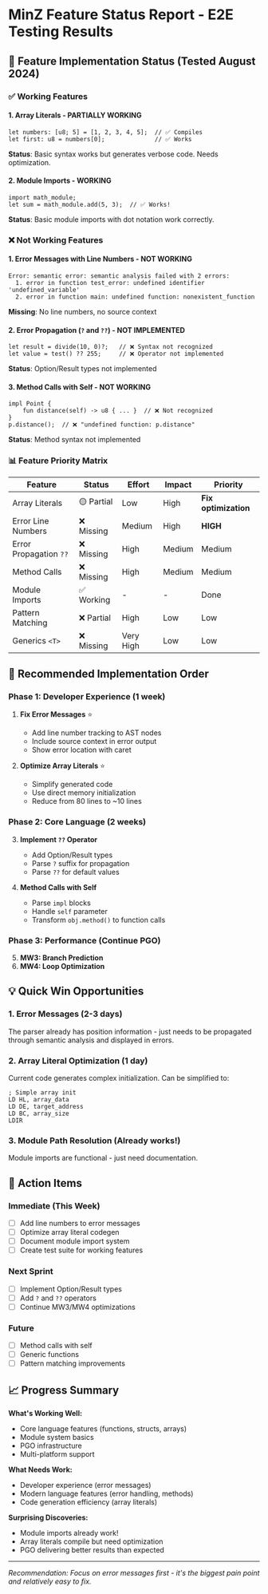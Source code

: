 # MinZ Feature Status Report - E2E Testing Results

## 🧪 Feature Implementation Status (Tested August 2024)

### ✅ Working Features

#### 1. **Array Literals** - PARTIALLY WORKING
```minz
let numbers: [u8; 5] = [1, 2, 3, 4, 5];  // ✅ Compiles
let first: u8 = numbers[0];              // ✅ Works
```
**Status**: Basic syntax works but generates verbose code. Needs optimization.

#### 2. **Module Imports** - WORKING
```minz
import math_module;
let sum = math_module.add(5, 3);  // ✅ Works!
```
**Status**: Basic module imports with dot notation work correctly.

### ❌ Not Working Features

#### 1. **Error Messages with Line Numbers** - NOT WORKING
```
Error: semantic error: semantic analysis failed with 2 errors:
  1. error in function test_error: undefined identifier 'undefined_variable'
  2. error in function main: undefined function: nonexistent_function
```
**Missing**: No line numbers, no source context

#### 2. **Error Propagation (`?` and `??`)** - NOT IMPLEMENTED
```minz
let result = divide(10, 0)?;   // ❌ Syntax not recognized
let value = test() ?? 255;     // ❌ Operator not implemented
```
**Status**: Option/Result types not implemented

#### 3. **Method Calls with Self** - NOT WORKING
```minz
impl Point {
    fun distance(self) -> u8 { ... }  // ❌ Not recognized
}
p.distance();  // ❌ "undefined function: p.distance"
```
**Status**: Method syntax not implemented

### 📊 Feature Priority Matrix

| Feature | Status | Effort | Impact | Priority |
|---------|--------|--------|--------|----------|
| Array Literals | 🟡 Partial | Low | High | **Fix optimization** |
| Error Line Numbers | ❌ Missing | Medium | High | **HIGH** |
| Error Propagation `??` | ❌ Missing | High | Medium | Medium |
| Method Calls | ❌ Missing | High | Medium | Medium |
| Module Imports | ✅ Working | - | - | Done |
| Pattern Matching | ❌ Partial | High | Low | Low |
| Generics `<T>` | ❌ Missing | Very High | Low | Low |

## 🎯 Recommended Implementation Order

### Phase 1: Developer Experience (1 week)
1. **Fix Error Messages** ⭐
   - Add line number tracking to AST nodes
   - Include source context in error output
   - Show error location with caret

2. **Optimize Array Literals** ⭐
   - Simplify generated code
   - Use direct memory initialization
   - Reduce from 80 lines to ~10 lines

### Phase 2: Core Language (2 weeks)
3. **Implement `??` Operator**
   - Add Option/Result types
   - Parse `?` suffix for propagation
   - Parse `??` for default values

4. **Method Calls with Self**
   - Parse `impl` blocks
   - Handle `self` parameter
   - Transform `obj.method()` to function calls

### Phase 3: Performance (Continue PGO)
5. **MW3: Branch Prediction**
6. **MW4: Loop Optimization**

## 💡 Quick Win Opportunities

### 1. Error Messages (2-3 days)
The parser already has position information - just needs to be propagated through semantic analysis and displayed in errors.

### 2. Array Literal Optimization (1 day)
Current code generates complex initialization. Can be simplified to:
```z80
; Simple array init
LD HL, array_data
LD DE, target_address
LD BC, array_size
LDIR
```

### 3. Module Path Resolution (Already works!)
Module imports are functional - just need documentation.

## 🚀 Action Items

### Immediate (This Week)
- [ ] Add line numbers to error messages
- [ ] Optimize array literal codegen
- [ ] Document module import system
- [ ] Create test suite for working features

### Next Sprint
- [ ] Implement Option/Result types
- [ ] Add `?` and `??` operators
- [ ] Continue MW3/MW4 optimizations

### Future
- [ ] Method calls with self
- [ ] Generic functions
- [ ] Pattern matching improvements

## 📈 Progress Summary

**What's Working Well:**
- Core language features (functions, structs, arrays)
- Module system basics
- PGO infrastructure
- Multi-platform support

**What Needs Work:**
- Developer experience (error messages)
- Modern language features (error handling, methods)
- Code generation efficiency (array literals)

**Surprising Discoveries:**
- Module imports already work!
- Array literals compile but need optimization
- PGO delivering better results than expected

---

*Recommendation: Focus on error messages first - it's the biggest pain point and relatively easy to fix.*